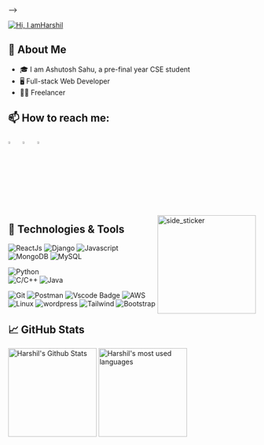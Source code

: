 <!-- - 👋 Hi, I’m @hacky-tosh
- 👀 I’m interested in coding, cloud computing, web apps etc
- 🌱 I’m currently learning alot of cool stuffs
- 💞️ I’m looking to collaborate on many projects
- 📫 How to reach me : bankashu74@gmail.com


<!---
hacky-tosh/hacky-tosh is a ✨ special ✨ repository because its `README.md` (this file) appears on your GitHub profile.
You can click the Preview link to take a look at your changes.
--->
 -->
 
 [<img src="./typing intro.gif" alt="Hi, I amHarshil">](https://github.com/harshil-270/)

<!-- Intro -->
<!-- Hi there! <img src="https://raw.githubusercontent.com/MartinHeinz/MartinHeinz/master/wave.gif" width="30px"> . I am a competitive programmer and full stack web developer.  -->




## 📖 About Me
- 🎓 I am Ashutosh Sahu, a pre-final year CSE student 
- 🖥 Full-stack Web Developer
- 👨‍💻 Freelancer 
 



<!-- links to social media icons -->
## 📫 How to reach me:
  
[<img src="https://img.icons8.com/color/48/000000/linkedin.png" width="3.5%"/>](https://www.linkedin.com/in/hackytosh/) 
&nbsp; <a href="mailto:bankashu74@gmail.com"><img src="https://img.icons8.com/fluent/48/000000/gmail.png" width="3.5%"/></a>
&nbsp; [<img src="https://img.icons8.com/fluent/48/000000/instagram-new.png" width="3.5%"/>](https://www.instagram.com/hackytosh_/) 
<!-- &nbsp; [<img src="https://github.com/sciencepal/sciencepal/blob/master/assets/discord-round.svg" width="3.5%"/>](https://discordapp.com/users/693479853822967828/) -->

<!-- Graph GIF -->
<img align="right" width=200px height=200px alt="side_sticker" src="https://media.giphy.com/media/TEnXkcsHrP4YedChhA/giphy.gif" />
  
## 🔧 Technologies & Tools

![ReactJs](https://img.shields.io/badge/React-20232A?style=for-the-badge&logo=react&logoColor=61DAFB)
![Django](https://img.shields.io/badge/Django-43853D?style=for-the-badge&logo=Django&logoColor=white)
![Javascript](https://img.shields.io/badge/JavaScript-404D59?style=for-the-badge)
![MongoDB](https://img.shields.io/badge/MongoDB-white?style=for-the-badge&logo=mongodb&logoColor=4EA94B)
![MySQL](https://img.shields.io/badge/MySQL-white?style=for-the-badge&logo=mysql&logoColor=4EA94B)

![Python](https://img.shields.io/badge/Python-323330?style=for-the-badge&logo=Python&logoColor=F7DF1E)  
![C/C++](https://img.shields.io/badge/C-C%2B%2B-00599C?style=for-the-badge&logo=c%2B%2B&logoColor=white)
![Java](https://img.shields.io/badge/Java-ED8B00?style=for-the-badge&logo=java&logoColor=white)

![Git](https://img.shields.io/badge/Git-F05032?style=for-the-badge&logo=git&logoColor=white)
![Postman](https://img.shields.io/badge/Postman-FF6C37?style=for-the-badge&logo=Postman&logoColor=white)
![Vscode Badge](https://img.shields.io/badge/VSCode-0078D4?style=for-the-badge&logo=visual%20studio%20code&logoColor=white)
![AWS](https://img.shields.io/badge/AWS-00C7B7?style=for-the-badge&logo=aws&logoColor=white)
![Linux](https://img.shields.io/badge/Linux-00C7B7?style=for-the-badge&logo=linux&logoColor=white)
![wordpress](https://img.shields.io/badge/wordpress-00C7B7?style=for-the-badge&logo=wordpress&logoColor=white)
![Tailwind](https://img.shields.io/badge/Tailwind-FF6C37?style=for-the-badge&logo=tailwind&logoColor=white)
![Bootstrap](https://img.shields.io/badge/Bootstrap-F05032?style=for-the-badge&logo=Bootstrap&logoColor=white)

  
## &#x1f4c8; GitHub Stats
  
<span width="100%" stlye="text-align: center;">
  <img src="https://github-readme-stats.vercel.app/api?username=hacky-tosh&show_icons=true&theme=tokyonight" alt="Harshil's Github Stats" height="180px" />
  <img src="https://github-readme-stats.vercel.app/api/top-langs/?username=hacky-tosh&layout=compact&theme=tokyonight" alt="Harshil's most used languages" height="180px" />
</span>
<!--   



[2]: https://github.com/hacky-tosh/
[3]: https://www.linkedin.com/in/hackytosh/
